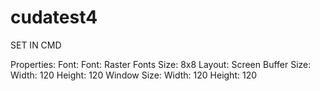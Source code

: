 # cudatest4
SET IN CMD

Properties:
	Font:
		Font: Raster Fonts
		Size: 8x8
	Layout:
		Screen Buffer Size: 
			Width: 120
			Height: 120
		Window Size: 
			Width: 120
			Height: 120
